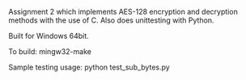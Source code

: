 Assignment 2 which implements AES-128 encryption and decryption methods with the use of C.
Also does unittesting with Python.

Built for Windows 64bit.

To build:
mingw32-make 

Sample testing usage:
python test_sub_bytes.py
